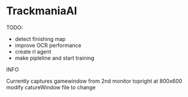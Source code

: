 # TrackmaniaAI
TODO:
- detect finishing map
- improve OCR performance
- create rl agent
- make pipleline and start training

INFO

Currently captures gamewindow from 2nd monitor topright at 800x600
modify catureWindow file to change